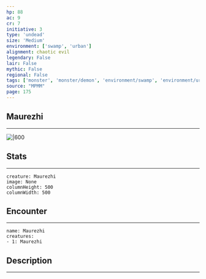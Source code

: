 ```yaml
---
hp: 88
ac: 9
cr: 7
initiative: 3
type: 'undead'    
size: 'Medium'
environment: ['swamp', 'urban']
alignment: chaotic evil
legendary: False
lair: False
mythic: False
regional: False
tags: ['monster', 'monster/demon', 'environment/swamp', 'environment/urban']
source: "MPMM"
page: 175
---
```


## Maurezhi
---

![|600](D:/Program%20Files/5e.tools/img/bestiary/MPMM/Maurezhi.webp)

## Stats
---

```statblock
creature: Maurezhi
image: None
columnHeight: 500
columnWidth: 500
```

## Encounter
---

```encounter-table
name: Maurezhi
creatures:
- 1: Maurezhi
```

## Description
---




